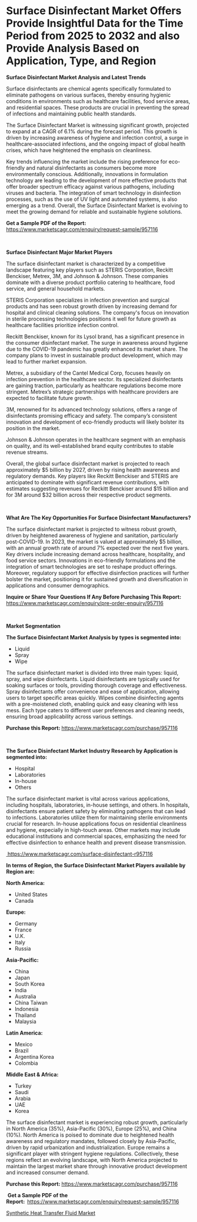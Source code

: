 <p><h1>Surface Disinfectant Market Offers Provide Insightful Data for the Time Period from 2025 to 2032 and also Provide Analysis Based on Application, Type, and Region</h1></p><p><strong>Surface Disinfectant Market Analysis and Latest Trends</strong></p>
<p><p>Surface disinfectants are chemical agents specifically formulated to eliminate pathogens on various surfaces, thereby ensuring hygienic conditions in environments such as healthcare facilities, food service areas, and residential spaces. These products are crucial in preventing the spread of infections and maintaining public health standards.</p><p>The Surface Disinfectant Market is witnessing significant growth, projected to expand at a CAGR of 6.1% during the forecast period. This growth is driven by increasing awareness of hygiene and infection control, a surge in healthcare-associated infections, and the ongoing impact of global health crises, which have heightened the emphasis on cleanliness. </p><p>Key trends influencing the market include the rising preference for eco-friendly and natural disinfectants as consumers become more environmentally conscious. Additionally, innovations in formulation technology are leading to the development of more effective products that offer broader spectrum efficacy against various pathogens, including viruses and bacteria. The integration of smart technology in disinfection processes, such as the use of UV light and automated systems, is also emerging as a trend. Overall, the Surface Disinfectant Market is evolving to meet the growing demand for reliable and sustainable hygiene solutions.</p></p>
<p><strong>Get a Sample PDF of the Report:&nbsp;</strong> <a href="https://www.marketscagr.com/enquiry/request-sample/957116?utm_campaign=3018&utm_medium=2&utm_source=Github&utm_content=ia&utm_term=01042025&utm_id=surface-disinfectant">https://www.marketscagr.com/enquiry/request-sample/957116</a></p>
<p>&nbsp;</p>
<p><strong>Surface Disinfectant Major Market Players</strong></p>
<p><p>The surface disinfectant market is characterized by a competitive landscape featuring key players such as STERIS Corporation, Reckitt Benckiser, Metrex, 3M, and Johnson & Johnson. These companies dominate with a diverse product portfolio catering to healthcare, food service, and general household markets.</p><p>STERIS Corporation specializes in infection prevention and surgical products and has seen robust growth driven by increasing demand for hospital and clinical cleaning solutions. The company's focus on innovation in sterile processing technologies positions it well for future growth as healthcare facilities prioritize infection control.</p><p>Reckitt Benckiser, known for its Lysol brand, has a significant presence in the consumer disinfectant market. The surge in awareness around hygiene due to the COVID-19 pandemic has greatly enhanced its market share. The company plans to invest in sustainable product development, which may lead to further market expansion.</p><p>Metrex, a subsidiary of the Cantel Medical Corp, focuses heavily on infection prevention in the healthcare sector. Its specialized disinfectants are gaining traction, particularly as healthcare regulations become more stringent. Metrex’s strategic partnerships with healthcare providers are expected to facilitate future growth.</p><p>3M, renowned for its advanced technology solutions, offers a range of disinfectants promising efficacy and safety. The company’s consistent innovation and development of eco-friendly products will likely bolster its position in the market.</p><p>Johnson & Johnson operates in the healthcare segment with an emphasis on quality, and its well-established brand equity contributes to stable revenue streams. </p><p>Overall, the global surface disinfectant market is projected to reach approximately $5 billion by 2027, driven by rising health awareness and regulatory demands. Key players like Reckitt Benckiser and STERIS are anticipated to dominate with significant revenue contributions, with estimates suggesting revenues for Reckitt Benckiser around $15 billion and for 3M around $32 billion across their respective product segments.</p></p>
<p>&nbsp;</p>
<p><strong>What Are The Key Opportunities For Surface Disinfectant Manufacturers?</strong></p>
<p><p>The surface disinfectant market is projected to witness robust growth, driven by heightened awareness of hygiene and sanitation, particularly post-COVID-19. In 2023, the market is valued at approximately $5 billion, with an annual growth rate of around 7% expected over the next five years. Key drivers include increasing demand across healthcare, hospitality, and food service sectors. Innovations in eco-friendly formulations and the integration of smart technologies are set to reshape product offerings. Moreover, regulatory support for effective disinfection practices will further bolster the market, positioning it for sustained growth and diversification in applications and consumer demographics.</p></p>
<p><strong>Inquire or Share Your Questions If Any Before Purchasing This Report:</strong> <a href="https://www.marketscagr.com/enquiry/pre-order-enquiry/957116?utm_campaign=3018&utm_medium=2&utm_source=Github&utm_content=ia&utm_term=01042025&utm_id=surface-disinfectant">https://www.marketscagr.com/enquiry/pre-order-enquiry/957116</a></p>
<p>&nbsp;</p>
<p><strong>Market Segmentation</strong></p>
<p><strong>The Surface Disinfectant Market Analysis by types is segmented into:</strong></p>
<p><ul><li>Liquid</li><li>Spray</li><li>Wipe</li></ul></p>
<p><p>The surface disinfectant market is divided into three main types: liquid, spray, and wipe disinfectants. Liquid disinfectants are typically used for soaking surfaces or tools, providing thorough coverage and effectiveness. Spray disinfectants offer convenience and ease of application, allowing users to target specific areas quickly. Wipes combine disinfecting agents with a pre-moistened cloth, enabling quick and easy cleaning with less mess. Each type caters to different user preferences and cleaning needs, ensuring broad applicability across various settings.</p></p>
<p><strong>Purchase this Report:&nbsp;</strong><a href="https://www.marketscagr.com/purchase/957116?utm_campaign=3018&utm_medium=2&utm_source=Github&utm_content=ia&utm_term=01042025&utm_id=surface-disinfectant">https://www.marketscagr.com/purchase/957116</a></p>
<p>&nbsp;</p>
<p><strong>The Surface Disinfectant Market Industry Research by Application is segmented into:</strong></p>
<p><ul><li>Hospital</li><li>Laboratories</li><li>In-house</li><li>Others</li></ul></p>
<p><p>The surface disinfectant market is vital across various applications, including hospitals, laboratories, in-house settings, and others. In hospitals, disinfectants ensure patient safety by eliminating pathogens that can lead to infections. Laboratories utilize them for maintaining sterile environments crucial for research. In-house applications focus on residential cleanliness and hygiene, especially in high-touch areas. Other markets may include educational institutions and commercial spaces, emphasizing the need for effective disinfection to enhance health and prevent disease transmission.</p></p>
<p><a href="https://www.marketscagr.com/surface-disinfectant-r957116?utm_campaign=3018&utm_medium=2&utm_source=Github&utm_content=ia&utm_term=01042025&utm_id=surface-disinfectant">&nbsp;https://www.marketscagr.com/surface-disinfectant-r957116</a></p>
<p><strong>In terms of Region, the Surface Disinfectant Market Players available by Region are:</strong></p>
<p>
    <p> <strong> North America: </strong>
        <ul>
            <li>United States</li>
            <li>Canada</li>
        </ul>
        </p> 
    <p> <strong> Europe: </strong>
        <ul>
            <li>Germany</li>
            <li>France</li>
            <li>U.K.</li>
            <li>Italy</li>
            <li>Russia</li>
        </ul>
        </p> 
    <p> <strong> Asia-Pacific: </strong>
        <ul>
            <li>China</li>
            <li>Japan</li>
            <li>South Korea</li>
            <li>India</li>
            <li>Australia</li>
            <li>China Taiwan</li>
            <li>Indonesia</li>
            <li>Thailand</li>
            <li>Malaysia</li>
        </ul>
        </p> 
    <p> <strong> Latin America: </strong>
        <ul>
            <li>Mexico</li>
            <li>Brazil</li>
            <li>Argentina Korea</li>
            <li>Colombia</li>
        </ul>
        </p> 
    <p> <strong> Middle East & Africa: </strong>
        <ul>
            <li>Turkey</li>
            <li>Saudi</li>
            <li>Arabia</li>
            <li>UAE</li>
            <li>Korea</li>
        </ul>
    </p>
    </p>
<p><p>The surface disinfectant market is experiencing robust growth, particularly in North America (35%), Asia-Pacific (30%), Europe (25%), and China (10%). North America is poised to dominate due to heightened health awareness and regulatory mandates, followed closely by Asia-Pacific, driven by rapid urbanization and industrialization. Europe remains a significant player with stringent hygiene regulations. Collectively, these regions reflect an evolving landscape, with North America projected to maintain the largest market share through innovative product development and increased consumer demand.</p></p>
<p><strong>Purchase this Report: </strong><a href="https://www.marketscagr.com/purchase/957116?utm_campaign=3018&utm_medium=2&utm_source=Github&utm_content=ia&utm_term=01042025&utm_id=surface-disinfectant">https://www.marketscagr.com/purchase/957116</a></p>
<p>&nbsp;<strong>Get a Sample PDF of the Report:&nbsp;&nbsp;</strong><a href="https://www.marketscagr.com/enquiry/request-sample/957116?utm_campaign=3018&utm_medium=2&utm_source=Github&utm_content=ia&utm_term=01042025&utm_id=surface-disinfectant">https://www.marketscagr.com/enquiry/request-sample/957116</a></p>
<p><strong></strong></p>
<p><p><a href="https://github.com/tumacaakesha78/Market-Research-Report-List-1/blob/main/synthetic-heat-transfer-fluid-market.md?utm_campaign=3018&utm_medium=2&utm_source=Github&utm_content=ia&utm_term=01042025&utm_id=surface-disinfectant">Synthetic Heat Transfer Fluid Market</a></p></p>
